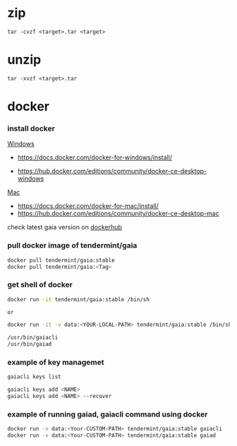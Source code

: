 # zip 
`tar -cvzf <target>.tar <target>`

# unzip
`tar -xvzf <target>.tar`







# docker



### install docker

[Windows](https://docs.docker.com/docker-for-windows/)

- https://docs.docker.com/docker-for-windows/install/

- https://hub.docker.com/editions/community/docker-ce-desktop-windows


[Mac](https://docs.docker.com/docker-for-mac/)

- https://docs.docker.com/docker-for-mac/install/
- https://hub.docker.com/editions/community/docker-ce-desktop-mac





check latest gaia version on [dockerhub](https://hub.docker.com/r/tendermint/gaia/tags)



### pull docker image of tendermint/gaia

```bash
docker pull tendermint/gaia:stable
docker pull tendermint/gaia:<Tag>
```



### get shell of docker

```bash
docker run -it tendermint/gaia:stable /bin/sh

or 

docker run -it -v data:<YOUR-LOCAL-PATH> tendermint/gaia:stable /bin/sh
```

```bash
/usr/bin/gaiacli
/usr/bin/gaiad
```



### example of key managemet

```bash
gaiacli keys list

gaiacli keys add <NAME>
gaiacli keys add <NAME> --recover
```








### example of running gaiad, gaiacli command using docker

```bash
docker run -v data:<Your-CUSTOM-PATH> tendermint/gaia:stable gaiacli
docker run -v data:<Your-CUSTOM-PATH> tendermint/gaia:stable gaiad

```